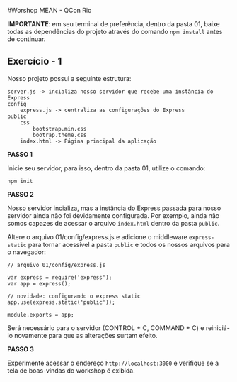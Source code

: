 #Worshop MEAN - QCon Rio

**IMPORTANTE**: em seu terminal de preferência, dentro da pasta 01, baixe todas as dependências do projeto através do comando `npm install` antes de continuar.

## Exercício - 1

Nosso projeto possui a seguinte estrutura:

```
server.js -> incializa nosso servidor que recebe uma instância do Express
config
    express.js -> centraliza as configurações do Express
public
    css
        bootstrap.min.css
        bootrap.theme.css
    index.html -> Página principal da aplicação
```

**PASSO 1**

Inicie seu servidor, para isso, dentro da pasta 01, utilize o comando:

```
npm init
```

**PASSO 2**

Nosso servidor incializa, mas a instância do Express passada para nosso servidor ainda não foi devidamente configurada. Por exemplo, ainda não somos capazes de acessar o arquivo `index.html` dentro da pasta `public`. 

Altere o arquivo 01/config/express.js e adicione o middleware `express-static` para tornar acessível a pasta `public` e todos os nossos arquivos para o navegador:

```
// arquivo 01/config/express.js

var express = require('express');
var app = express();

// novidade: configurando o express static
app.use(express.static('public'));

module.exports = app;
```

Será necessário para o servidor (CONTROL + C, COMMAND + C) e reiniciá-lo novamente para que as alterações surtam efeito.

**PASSO 3**

Experimente acessar o endereço `http://localhost:3000` e verifique se a tela de boas-vindas do workshop é exibida. 